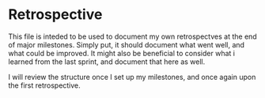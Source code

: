# Retrospective

This file is inteded to be used to document my own retrospectves at the end of
major milestones. Simply put, it should document what went well, and what could
be improved. It might also be beneficial to consider what i learned from the
last sprint, and document that here as well.

I will review the structure once I set up my milestones, and once again upon the
first retrospective.
